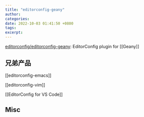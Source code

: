 ```yaml
---
title: "editorconfig-geany"
author: 
categories: 
date: 2022-10-03 01:41:50 +0800
tags: 
excerpt: 
---
```



[editorconfig/editorconfig-geany](https://github.com/editorconfig/editorconfig-geany#readme): EditorConfig plugin for [[Geany]]


## 兄弟产品


[[editorconfig-emacs]]

[[editorconfig-vim]]

[[EditorConfig for VS Code]]


## Misc


